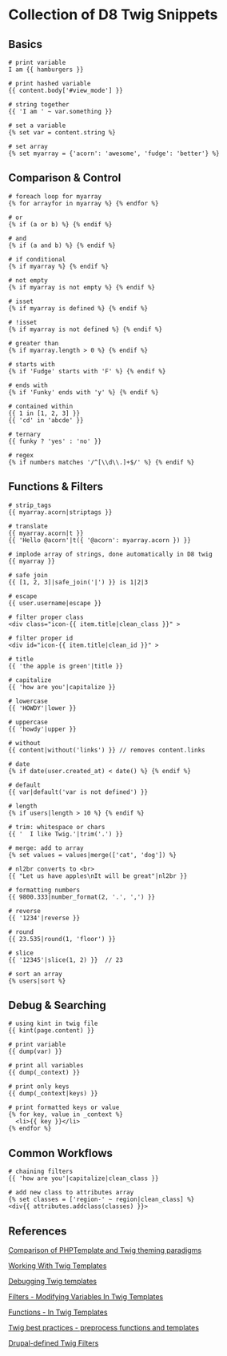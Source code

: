 # Collection of D8 Twig Snippets

## Basics

```
# print variable 
I am {{ hamburgers }}
``` 

```
# print hashed variable 
{{ content.body['#view_mode'] }}
``` 

```
# string together
{{ 'I am ' ~ var.something }}
``` 

```
# set a variable
{% set var = content.string %}
``` 

```
# set array
{% set myarray = {'acorn': 'awesome', 'fudge': 'better'} %}
``` 

## Comparison & Control  

```
# foreach loop for myarray
{% for arrayfor in myarray %} {% endfor %}
``` 

```
# or
{% if (a or b) %} {% endif %} 
```

```
# and
{% if (a and b) %} {% endif %} 
```

```
# if conditional
{% if myarray %} {% endif %}
``` 

```
# not empty 
{% if myarray is not empty %} {% endif %}
``` 

```
# isset 
{% if myarray is defined %} {% endif %}
``` 

```
# !isset
{% if myarray is not defined %} {% endif %}
``` 

```
# greater than 
{% if myarray.length > 0 %} {% endif %} 
```
 
```
# starts with 
{% if 'Fudge' starts with 'F' %} {% endif %}
``` 

```
# ends with 
{% if 'Funky' ends with 'y' %} {% endif %}
``` 


```
# contained within  
{{ 1 in [1, 2, 3] }}
{{ 'cd' in 'abcde' }}
``` 


```
# ternary 
{{ funky ? 'yes' : 'no' }} 
``` 


```
# regex 
{% if numbers matches '/^[\\d\\.]+$/' %} {% endif %}
``` 



## Functions & Filters

```
# strip_tags
{{ myarray.acorn|striptags }} 
``` 

```
# translate 
{{ myarray.acorn|t }} 
{{ 'Hello @acorn'|t({ '@acorn': myarray.acorn }) }}
``` 

```
# implode array of strings, done automatically in D8 twig 
{{ myarray }}
``` 

```
# safe join 
{{ [1, 2, 3]|safe_join('|') }} is 1|2|3
``` 

```
# escape 
{{ user.username|escape }}
``` 

```
# filter proper class
<div class="icon-{{ item.title|clean_class }}" >
``` 

```
# filter proper id
<div id="icon-{{ item.title|clean_id }}" >
``` 

```
# title
{{ 'the apple is green'|title }}
``` 

```
# capitalize
{{ 'how are you'|capitalize }}
``` 

```
# lowercase
{{ 'HOWDY'|lower }}
``` 

```
# uppercase
{{ 'howdy'|upper }}
``` 

```
# without 
{{ content|without('links') }} // removes content.links
``` 

```
# date 
{% if date(user.created_at) < date() %} {% endif %} 
``` 

```
# default 
{{ var|default('var is not defined') }}
``` 

```
# length  
{% if users|length > 10 %} {% endif %}
``` 

```
# trim: whitespace or chars  
{{ '  I like Twig.'|trim('.') }}
``` 

```
# merge: add to array 
{% set values = values|merge(['cat', 'dog']) %} 
``` 

```
# nl2br converts to <br>
{{ "Let us have apples\nIt will be great"|nl2br }} 
``` 

```
# formatting numbers
{{ 9800.333|number_format(2, '.', ',') }}
``` 

```
# reverse
{{ '1234'|reverse }}
``` 

```
# round
{{ 23.535|round(1, 'floor') }}
``` 

```
# slice
{{ '12345'|slice(1, 2) }}  // 23
``` 

```
# sort an array 
{% users|sort %}
``` 




## Debug & Searching

```
# using kint in twig file 
{{ kint(page.content) }}
``` 

```
# print variable
{{ dump(var) }}
``` 

```
# print all variables
{{ dump(_context) }}
``` 

```
# print only keys 
{{ dump(_context|keys) }}
``` 

```
# print formatted keys or value 
{% for key, value in _context %}
  <li>{{ key }}</li>
{% endfor %}
``` 



## Common Workflows

```
# chaining filters
{{ 'how are you'|capitalize|clean_class }}
``` 

```
# add new class to attributes array 
{% set classes = ['region-' ~ region|clean_class] %}
<div{{ attributes.addclass(classes) }}>
``` 


## References


[Comparison of PHPTemplate and Twig theming paradigms](https://www.drupal.org/node/1918824)

[Working With Twig Templates](https://www.drupal.org/node/2186401)

[Debugging Twig templates](https://www.drupal.org/node/1906392)

[Filters - Modifying Variables In Twig Templates](https://www.drupal.org/node/2357633)

[Functions - In Twig Templates](https://www.drupal.org/node/2486991)

[Twig best practices - preprocess functions and templates](https://www.drupal.org/node/1920746)

[Drupal-defined Twig Filters](https://api.drupal.org/api/drupal/core%21lib%21Drupal%21Core%21Template%21TwigExtension.php/function/TwigExtension%3A%3AgetFilters/8)

